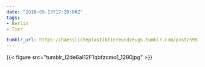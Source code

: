 ```yaml
---
date: "2010-05-13T17:20:00Z"
tags:
- Berlin
- Tier

tumblr_url: https://haesslicheplastiktiereundzeugs.tumblr.com/post/595738798
---
```

{{< figure src="tumblr_l2de6aI12F1qbfzcmo1_1280jpg" >}} 
